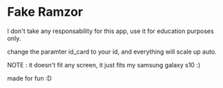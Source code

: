 # Fake Ramzor
I don't take any responsability for this app, use it for education purposes only.

change the paramter id_card to your id, and everything will scale up auto.

NOTE : it doesn't fit any screen, it just fits my samsung galaxy s10 :)
 
 
made for fun :D
